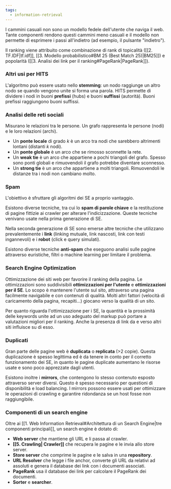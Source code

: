 ```yaml
---
tags: 
  - information-retrieval
---
```


I cammini casuali non sono un modello fedele dell'utente che naviga il web. Tante componenti rendono questi cammini meno casuali e il modello non permette di esprimere i passi all'indietro (ad esempio, il pulsante "indietro").

Il ranking viene attribuito come combinazione di rank di topicalità ([[2. TF.IDF|tf.idf]], [[3. Modello probabilistico#BM 25 (Best Match 25)|BM25]]) e popolarità ([[3. Analisi dei link per il ranking#PageRank|PageRank]]).

### Altri usi per HITS
L'algoritmo può essere usato nello **stemming**: un nodo raggiunge un altro nodo se quando vengono unite si forma una parola.
HITS permette di dividere i nodi in buoni **prefissi** (hubs) e buoni **suffissi** (autorità). Buoni prefissi raggiungono buoni suffissi.

### Analisi delle reti sociali
Misurano le relazioni tra le persone.
Un grafo rappresenta le persone (nodi) e le loro relazioni (archi). 

- Un **ponte locale** di grado $k$ è un arco tra nodi che sarebbero altrimenti lontani (distanti $k$ nodi). 
- Un **ponte globale** è un arco che se rimosso sconnette la rete.
- Un **weak tie** è un arco che appartiene a pochi triangoli del grafo. Spesso sono ponti globali e rimuovendoli il grafo potrebbe diventare sconnesso.
- Un **strong tie** è un arco che appartiene a molti triangoli. Rimuovendoli le distanze tra i nodi non cambiano molto.

### Spam
L'obiettivo è sfruttare gli algoritmi dei SE a proprio vantaggio.

Esistono diverse tecniche, tra cui lo **spam di parole chiave** e la restituzione di pagine fittizie ai crawler per alterare l'indicizzazione. Queste tecniche venivano usate nella prima generazione di SE.

Nella seconda generazione di SE sono emerse altre tecniche che utilizzano prevalentemente i **link** (linking mutuale, link nascosti, link con testi ingannevoli) e i **robot** (click e query simulati).

Esistono diverse tecniche **anti-spam** che eseguono analisi sulle pagine attraverso euristiche, filtri o machine learning per limitare il problema.

### Search Engine Optimization

Ottimizzazione dei siti web per favorire il ranking della pagina. Le ottimizzazioni sono suddivisibili **ottimizzazioni per l'utente** e **ottimizzazioni per il SE**. Lo scopo è mantenere l'utente sul sito, attraverso una pagina facilmente navigabile e con contenuti di qualità. Molti altri fattori (velocità di caricamento della pagina, recapiti...) giocano verso la qualità di un sito.

Per quanto riguarda l'ottimizzazione per i SE, la quantità e la prossimità delle keywords unite ad un uso adeguato del markup può portare a valutazioni migliori per il ranking. Anche la presenza di link da e verso altri siti influisce su di esso.

### Duplicati

Gran parte delle pagine web è **duplicata** o **replicata** (>2 copie).
Questa duplicazione è spesso legittima ed è da tenere in conto per il corretto funzionamento dei SE, in quanto le pagine duplicate aumentano le risorse usate e sono poco apprezzate dagli utenti.

Esistono inoltre i **mirrors**, che contengono lo stesso contenuto esposto attraverso server diversi. Questo è spesso necessario per questioni di disponibilità e load balancing. I mirrors possono essere usati per ottimizzare le operazioni di crawling e garantire ridondanza se un host fosse non raggiungibile.

### Componenti di un search engine

Oltre ai [[1. Web Information Retrieval#Architettura di un Search Engine|tre componenti principali]], un search engine è dotato di:

- **Web server** che mantiene gli URL e li passa al crawler.
- **[[5. Crawling| Crawler]]** che recupera le pagine e le invia allo store server.
- **Store server** che comprime le pagine e le salva in una **repository**.
- **URL Resolver** che legge i file anchor, converte gli URL da relativi ad assoluti e genera il database dei link con i documenti associati.
- **PageRank** usa il database dei link per calcolare il PageRank dei documenti.
- **Sorter** e **searcher**.